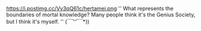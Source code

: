 https://i.postimg.cc/Vv3qQ61c/hertamei.png
   '' What represents the boundaries of mortal knowledge? Many people think it's the Genius Society, but I think it's myself. '' \(￣︶￣*\))
